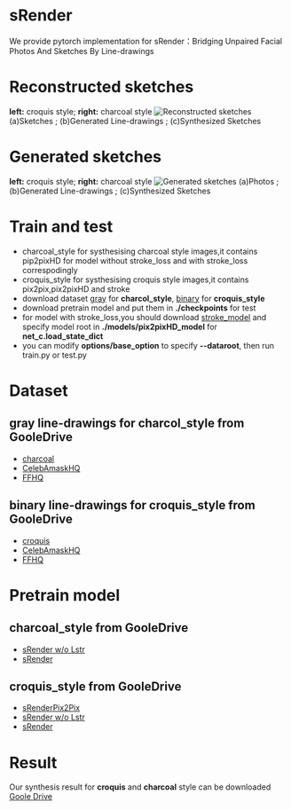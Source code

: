 # sRender
We provide pytorch implementation for sRender：Bridging Unpaired Facial Photos And Sketches By Line-drawings
# Reconstructed sketches 
**left:** croquis style; **right:** charcoal style
![Reconstructed sketches](https://github.com/an0nym0u5-hackerese/srender/blob/main/images/sketch2sketch.png)
(a)Sketches  ; (b)Generated Line-drawings ; (c)Synthesized Sketches
# Generated sketches
**left:** croquis style; **right:** charcoal style
![Generated sketches](https://github.com/an0nym0u5-hackerese/srender/blob/main/images/photo2sketch.png)
(a)Photos ; (b)Generated Line-drawings ; (c)Synthesized Sketches
# Train and test
* charcoal_style for systhesising charcoal style images,it contains pip2pixHD for model without stroke_loss and with stroke_loss correspodingly
* croquis_style for systhesising croquis style images,it contains pix2pix,pix2pixHD and stroke
* download dataset [gray](https://drive.google.com/drive/folders/1ZuRVlPwvtNtfkNIj-DIdi2kr-1kEcPhg?usp=sharing) for **charcol_style**, [binary](https://drive.google.com/drive/folders/1VBUBdGWz324dhCu8LRFU5qB0PqXxNQIJ?usp=sharing) for **croquis_style**
* download pretrain model and put them in **./checkpoints** for test
* for model with stroke_loss,you should download [stroke_model](https://drive.google.com/file/d/16gSERA3TbPVFyCvKGtNKtJrQaOsG8vmO/view?usp=sharing) and specify model root in
**./models/pix2pixHD_model** for **net_c.load_state_dict**
* you can modify **options/base_option** to specify **--dataroot**, then run train.py or test.py
# Dataset
## gray line-drawings for charcol_style from GooleDrive   
* [charcoal](https://drive.google.com/file/d/18MAVm-u0l4Rfh4Ct6bZRG1cNbKwQMgMt/view?usp=sharing)
* [CelebAmaskHQ](https://drive.google.com/file/d/16pOkZiaBrot9EeLvxBIqm_UTuI2GSjpA/view?usp=sharing)
* [FFHQ](https://drive.google.com/file/d/1mC0Vzf6TLD-77vtkzmfmVf3ZZXRlyOVb/view?usp=sharing)  
## binary line-drawings for croquis_style from GooleDrive    
* [croquis](https://drive.google.com/file/d/1EMzyVvJnYhmyBMnriymgfFd_WCaURfto/view?usp=sharing)
* [CelebAmaskHQ](https://drive.google.com/file/d/1euiF1197sOEa6_dM6qE4tPMt0V42Vn-6/view?usp=sharing)
* [FFHQ](https://drive.google.com/file/d/1uJQ5JGttXLfwmpH5LH0yH3bgs2oT7kTa/view?usp=sharing)  
# Pretrain model
## charcoal_style from GooleDrive   
* [sRender w/o Lstr](https://drive.google.com/drive/u/1/folders/1-nnnt4qy8PkKRUJfAcK_o7sED3Ab5zCf?hl=zh-CN)
* [sRender](https://drive.google.com/file/d/1tRNzj2WSwITltKNxusfizO868_bdZ6Zq/view?usp=sharing)  
## croquis_style from GooleDrive   
* [sRenderPix2Pix](https://drive.google.com/file/d/1GIRcc8q-plIXKxSDEug4UMXacB35w0G5/view?usp=sharing)
* [sRender w/o Lstr](https://drive.google.com/file/d/1JdVhJDVCcFQ1jtNfNy-Q05UL4IVqkqw3/view?usp=sharing)
* [sRender](https://drive.google.com/file/d/1E7nqNeiC8I-FWYhtvcZHNdt0-7hWVF5g/view?usp=sharing)  
# Result
Our synthesis result for **croquis** and **charcoal** style can be downloaded
[Goole Drive](https://drive.google.com/drive/folders/1rDEe1GhBuoPUKDlj6kflfG1FTR6Xhu4u?usp=sharing)
